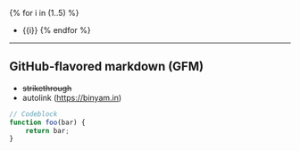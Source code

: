 {% for i in (1..5) %}
- {{i}}
{% endfor %}

---

## GitHub-flavored markdown (GFM)
- ~~strikethrough~~
- autolink (<https://binyam.in>)

```js
// Codeblock
function foo(bar) {
    return bar;
}
```
